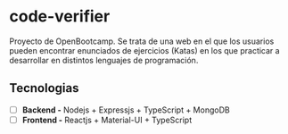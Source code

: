 # code-verifier

Proyecto de OpenBootcamp. Se trata de una web en el que los usuarios pueden encontrar enunciados de ejercicios (Katas) en los que practicar a desarrollar en distintos lenguajes de programación.

## Tecnologias
- [ ] **Backend -** Nodejs + Expressjs + TypeScript + MongoDB
- [ ] **Frontend -** Reactjs + Material-UI + TypeScript

